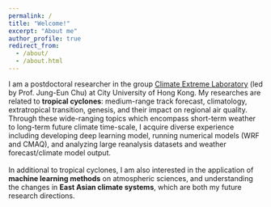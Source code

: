 ```yaml
---
permalink: /
title: "Welcome!"
excerpt: "About me"
author_profile: true
redirect_from: 
  - /about/
  - /about.html
---
```


I am a postdoctoral researcher in the group <a href="https://cityusee.wixsite.com/climate-extreme" target="_blank">Climate Extreme Laboratory</a> (led by Prof. Jung-Eun Chu) at City University of Hong Kong. My researches are related to <b>tropical cyclones</b>: medium-range track forecast, climatology, extratropical transition, genesis, and their impact on regional air quality. Through these wide-ranging topics which encompass short-term weather to long-term future climate time-scale, I acquire diverse experience including developing deep learning model, running numerical models (WRF and CMAQ), and analyzing large reanalysis datasets and weather forecast/climate model output.
<br><br>
In additional to tropical cyclones, I am also interested in the application of <b>machine learning methods</b> on atmospheric sciences, and understanding the changes in <b>East Asian climate systems</b>, which are both my future research directions.
